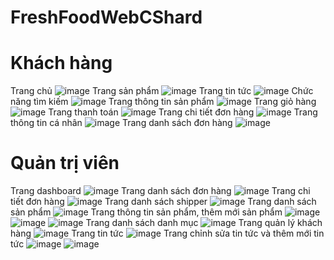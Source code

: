 # FreshFoodWebCShard
# Khách hàng
Trang chủ
![image](https://github.com/tlthang281201/FreshFoodWebCShard/assets/142721732/e5b57b0a-624e-4ccc-a9d1-2b1f399c8876)
Trang sản phẩm
![image](https://github.com/tlthang281201/FreshFoodWebCShard/assets/142721732/9aab523d-0129-45cd-850d-d3b65d9f4910)
Trang tin tức
![image](https://github.com/tlthang281201/FreshFoodWebCShard/assets/142721732/e919ab63-2886-4f53-9f6a-c1b6ee2eab2a)
Chức năng tìm kiếm
![image](https://github.com/tlthang281201/FreshFoodWebCShard/assets/142721732/1f0c5710-fad2-41aa-8a5b-1925f7263863)
Trang thông tin sản phẩm
![image](https://github.com/tlthang281201/FreshFoodWebCShard/assets/142721732/9b579458-60a1-4980-95d5-556ce5a02144)
Trang giỏ hàng
![image](https://github.com/tlthang281201/FreshFoodWebCShard/assets/142721732/8dd0eaa1-8cd1-46cb-bbb7-c54053365537)
Trang thanh toán
![image](https://github.com/tlthang281201/FreshFoodWebCShard/assets/142721732/1e220b29-8cea-45cc-b789-ba24a9c09d1f)
Trang chi tiết đơn hàng
![image](https://github.com/tlthang281201/FreshFoodWebCShard/assets/142721732/c0175feb-3a18-4e8b-95a9-b0c14451cb44)
Trang thông tin cá nhân
![image](https://github.com/tlthang281201/FreshFoodWebCShard/assets/142721732/d62a5772-1438-4e2e-a09d-8a5b144a4dd9)
Trang danh sách đơn hàng
![image](https://github.com/tlthang281201/FreshFoodWebCShard/assets/142721732/d9147806-717c-403b-bd9f-f58658b0860e)
# Quản trị viên
Trang dashboard
![image](https://github.com/tlthang281201/FreshFoodWebCShard/assets/142721732/d8daeff7-9539-470b-b55b-d333bcb30d73)
Trang danh sách đơn hàng
![image](https://github.com/tlthang281201/FreshFoodWebCShard/assets/142721732/f5a0e7c7-49d9-460d-b146-4254829201d5)
Trang chi tiết đơn hàng
![image](https://github.com/tlthang281201/FreshFoodWebCShard/assets/142721732/9872c540-0a23-44f3-85dd-7aefcbb4751d)
Trang danh sách shipper
![image](https://github.com/tlthang281201/FreshFoodWebCShard/assets/142721732/013c8926-2110-4b6d-afe6-6c1ee4a3c8e8)
Trang danh sách sản phẩm
![image](https://github.com/tlthang281201/FreshFoodWebCShard/assets/142721732/f4f9e75e-93e0-48de-b67b-f28639adbf48)
Trang thông tin sản phẩm, thêm mới sản phẩm
![image](https://github.com/tlthang281201/FreshFoodWebCShard/assets/142721732/3ea43719-1bc5-4e0a-83b6-bc0c7ae1059f)
![image](https://github.com/tlthang281201/FreshFoodWebCShard/assets/142721732/0c1f963d-9a32-41dd-b535-85b35fec14d3)
![image](https://github.com/tlthang281201/FreshFoodWebCShard/assets/142721732/17991b0d-3978-4962-a3da-1a40917c47a3)
Trang danh sách danh mục
![image](https://github.com/tlthang281201/FreshFoodWebCShard/assets/142721732/2aca2181-75f5-4c2b-af7e-e81219915832)
Trang quản lý khách hàng
![image](https://github.com/tlthang281201/FreshFoodWebCShard/assets/142721732/f4ce3984-77b3-4baf-9ab7-421c991e529e)
Trang tin tức
![image](https://github.com/tlthang281201/FreshFoodWebCShard/assets/142721732/463deffb-ff75-43df-8cfc-97e8a677a453)
Trang chỉnh sửa tin tức và thêm mới tin tức
![image](https://github.com/tlthang281201/FreshFoodWebCShard/assets/142721732/c3de1a61-2ed4-40eb-9e79-ed51919275a6)
![image](https://github.com/tlthang281201/FreshFoodWebCShard/assets/142721732/ce4e675e-b7e6-4584-8c10-74503e4f0541)
















